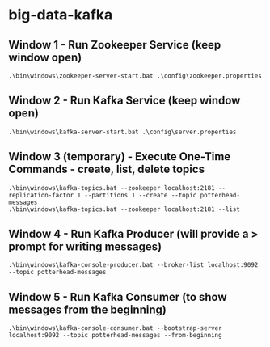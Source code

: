 # big-data-kafka

## Window 1 - Run Zookeeper Service  (keep window open)

    .\bin\windows\zookeeper-server-start.bat .\config\zookeeper.properties

## Window 2 - Run Kafka Service (keep window open)

    .\bin\windows\kafka-server-start.bat .\config\server.properties

## Window 3 (temporary) - Execute One-Time Commands - create, list, delete topics 

    .\bin\windows\kafka-topics.bat --zookeeper localhost:2181 --replication-factor 1 --partitions 1 --create --topic potterhead-messages
    .\bin\windows\kafka-topics.bat --zookeeper localhost:2181 --list

## Window 4 - Run Kafka Producer (will provide a > prompt for writing messages)

    .\bin\windows\kafka-console-producer.bat --broker-list localhost:9092 --topic potterhead-messages
 
## Window 5 - Run Kafka Consumer (to show messages from the beginning)

    .\bin\windows\kafka-console-consumer.bat --bootstrap-server localhost:9092 --topic potterhead-messages --from-beginning

